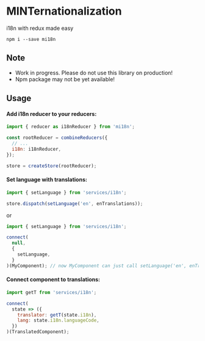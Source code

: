 # MINTernationalization

i18n with redux made easy

`npm i --save mi18n`

## Note
 * Work in progress. Please do not use this library on production!
 * Npm package may not be yet available!

## Usage

#### Add i18n reducer to your reducers:
```javascript
import { reducer as i18nReducer } from 'mi18n';

const rootReducer = combineReducers({
  // ...
  i18n: i18nReducer,
});

store = createStore(rootReducer);
```

#### Set language with translations:
```javascript
import { setLanguage } from 'services/i18n';

store.dispatch(setLanguage('en', enTranslations));
```
or
```javascript
import { setLanguage } from 'services/i18n';

connect(
  null,
  {
    setLanguage,
  }
)(MyComponent); // now MyComponent can just call setLanguage('en', enTranslations) to change language
```

#### Connect component to translations:
```javascript
import getT from 'services/i18n';

connect(
  state => ({
    translator: getT(state.i18n),
    lang: state.i18n.languageCode,
  })
)(TranslatedComponent);
```

